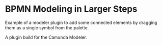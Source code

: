 # BPMN Modeling in Larger Steps

Example of a modeler plugin to add some connected elements by dragging them as a single symbol from the palette.

A plugin build for the Camunda Modeler.
